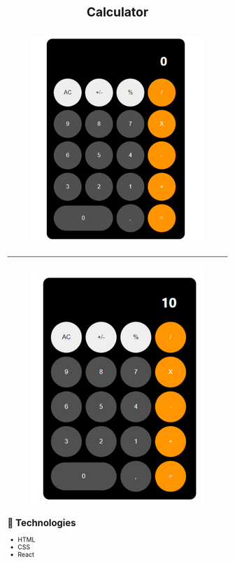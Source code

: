 <h1 align='center'>Calculator</h1>
<br>

<div align='center'><img width='400px' src='public/Assets/CalculatorGif.gif'></div>
<br>
<hr>
<br>
<div align='center'><img width='400px' src='public/Assets/Calculator.PNG'></div>

## 🚀 Technologies

- HTML
- CSS
- React

